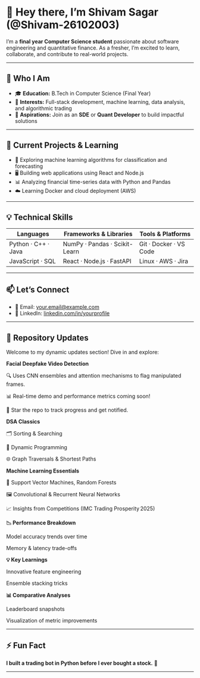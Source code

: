 # 👋 Hey there, I’m Shivam Sagar (@Shivam-26102003)

I’m a **final year Computer Science student** passionate about software engineering and quantitative finance. As a fresher, I’m excited to learn, collaborate, and contribute to real-world projects.

---

## 💼 Who I Am

- 🎓 **Education:** B.Tech in Computer Science (Final Year)
- 🌟 **Interests:** Full-stack development, machine learning, data analysis, and algorithmic trading
- 🚀 **Aspirations:** Join as an **SDE** or **Quant Developer** to build impactful solutions

---

## 🔭 Current Projects & Learning

- 🧠 Exploring machine learning algorithms for classification and forecasting
- 🖥️ Building web applications using React and Node.js
- 📊 Analyzing financial time-series data with Python and Pandas
- ☁️ Learning Docker and cloud deployment (AWS)

---

## 💡 Technical Skills

| Languages           | Frameworks & Libraries        | Tools & Platforms      |
| ------------------- | ----------------------------- | ---------------------- |
| Python · C++ · Java | NumPy · Pandas · Scikit-Learn | Git · Docker · VS Code |
| JavaScript · SQL    | React · Node.js · FastAPI     | Linux · AWS · Jira     |

---

## 📫 Let’s Connect

- 📧 Email: [your.email@example.com](mailto:sagarshivam1626@gmail.com)
- 🔗 LinkedIn: [linkedin.com/in/yourprofile](https://www.linkedin.com/in/shivam-sagar-40266225a/)

---

## 🔄 Repository Updates

Welcome to my dynamic updates section! Dive in and explore:

**Facial Deepfake Video Detection**

🔍 Uses CNN ensembles and attention mechanisms to flag manipulated frames.

📊 Real-time demo and performance metrics coming soon!

🌟 Star the repo to track progress and get notified.

**DSA Classics**

🗂️ Sorting & Searching

🧩 Dynamic Programming

🌐 Graph Traversals & Shortest Paths

**Machine Learning Essentials**

🤖 Support Vector Machines, Random Forests

🖼️ Convolutional & Recurrent Neural Networks

📈 Insights from Competitions (IMC Trading Prosperity 2025)

**📉 Performance Breakdown**

Model accuracy trends over time

Memory & latency trade-offs

**💡 Key Learnings**

Innovative feature engineering

Ensemble stacking tricks

**📊 Comparative Analyses**

Leaderboard snapshots

Visualization of metric improvements

---

## ⚡ Fun Fact

**I built a trading bot in Python before I ever bought a stock.** 🐥

---
